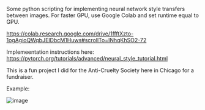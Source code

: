 Some python scripting for implementing neural network style transfers between images. For faster GPU, use Google Colab and set runtime equal to GPU. 

https://colab.research.google.com/drive/1ffftXzto-1ogAgioQWqbJEIDbcM1Huws#scrollTo=INhqKhSO2-72

Implemeentation instructions here: https://pytorch.org/tutorials/advanced/neural_style_tutorial.html

This is a fun project I did for the Anti-Cruelty Society here in Chicago for a fundraiser. 

Example: 

![image](https://user-images.githubusercontent.com/40676419/180860907-bb8c190f-e026-40e2-a4b9-8f0f83634e23.png)

